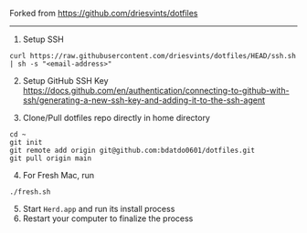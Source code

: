 Forked from https://github.com/driesvints/dotfiles

---

1. Setup SSH
```
curl https://raw.githubusercontent.com/driesvints/dotfiles/HEAD/ssh.sh | sh -s "<email-address>"
```

2. Setup GitHub SSH Key https://docs.github.com/en/authentication/connecting-to-github-with-ssh/generating-a-new-ssh-key-and-adding-it-to-the-ssh-agent

3. Clone/Pull dotfiles repo directly in home directory
```
cd ~
git init
git remote add origin git@github.com:bdatdo0601/dotfiles.git
git pull origin main
```

4. For Fresh Mac, run
```
./fresh.sh
```

5. Start `Herd.app` and run its install process
6. Restart your computer to finalize the process
